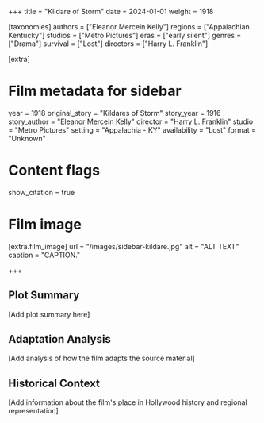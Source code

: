 +++
title = "Kildare of Storm"
date = 2024-01-01
weight = 1918

[taxonomies]
authors = ["Eleanor Mercein Kelly"]
regions = ["Appalachian Kentucky"]
studios = ["Metro Pictures"]
eras = ["early silent"]
genres = ["Drama"]
survival = ["Lost"]
directors = ["Harry L. Franklin"]

[extra]
# Film metadata for sidebar
year = 1918
original_story = "Kildares of Storm"
story_year = 1916
story_author = "Eleanor Mercein Kelly"
director = "Harry L. Franklin"
studio = "Metro Pictures"
setting = "Appalachia - KY"
availability = "Lost"
format = "Unknown"

# Content flags
show_citation = true
# Film image
[extra.film_image]
url = "/images/sidebar-kildare.jpg"
alt = "ALT TEXT"
caption = "CAPTION."

+++

## Plot Summary

[Add plot summary here]

## Adaptation Analysis

[Add analysis of how the film adapts the source material]

## Historical Context

[Add information about the film's place in Hollywood history and regional representation]